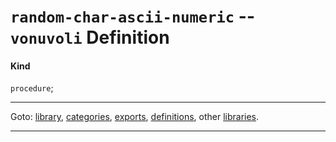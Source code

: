 

<a id='definition__vonuvoli__random-char-ascii-numeric'></a>

# `random-char-ascii-numeric` -- `vonuvoli` Definition


<a id='definition__vonuvoli__random-char-ascii-numeric__kind'></a>

#### Kind

`procedure`;

----

Goto: [library](../../vonuvoli/_index.md#library__vonuvoli), [categories](../../vonuvoli/categories/_index.md#toc__vonuvoli__categories), [exports](../../vonuvoli/exports/_index.md#toc__vonuvoli__exports), [definitions](../../vonuvoli/definitions/_index.md#toc__vonuvoli__definitions), other [libraries](../../_libraries.md#toc__libraries).

----

